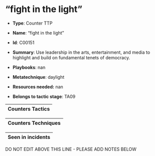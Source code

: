 # “fight in the light”

* **Type**: Counter TTP

* **Name**: “fight in the light”

* **Id**: C00151

* **Summary**: Use leadership in the arts, entertainment, and media to highlight and build on fundamental tenets of democracy.

* **Playbooks**: nan

* **Metatechnique**: daylight

* **Resources needed:** nan

* **Belongs to tactic stage**: TA09


| Counters Tactics |
| ---------------- |



| Counters Techniques |
| ------------------- |



| Seen in incidents |
| ----------------- |

DO NOT EDIT ABOVE THIS LINE - PLEASE ADD NOTES BELOW